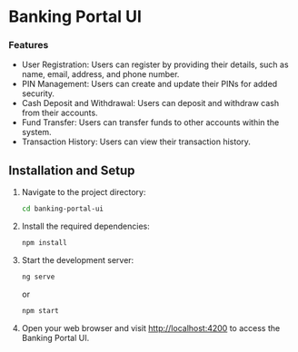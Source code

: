 # Banking Portal UI


### Features

- User Registration: Users can register by providing their details, such as name, email, address, and phone number.
- PIN Management: Users can create and update their PINs for added security.
- Cash Deposit and Withdrawal: Users can deposit and withdraw cash from their accounts.
- Fund Transfer: Users can transfer funds to other accounts within the system.
- Transaction History: Users can view their transaction history.


## Installation and Setup

1. Navigate to the project directory:

    ```sh
    cd banking-portal-ui
    ```

2. Install the required dependencies:

    ```sh
    npm install
    ```

3. Start the development server:

    ```sh
    ng serve
    ```

    or

    ```sh
    npm start
    ```

4. Open your web browser and visit [http://localhost:4200](http://localhost:4200) to access the Banking Portal UI.
